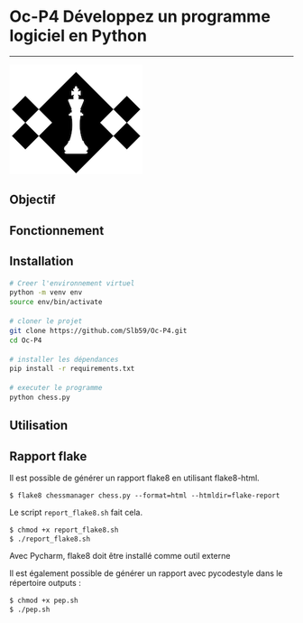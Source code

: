 # Oc-P4 Développez un programme logiciel en Python
---
![logo](data/Logo.png)

## Objectif

## Fonctionnement

## Installation
```bash
# Creer l'environnement virtuel
python -m venv env
source env/bin/activate

# cloner le projet
git clone https://github.com/Slb59/Oc-P4.git
cd Oc-P4

# installer les dépendances
pip install -r requirements.txt

# executer le programme
python chess.py
```

## Utilisation

## Rapport flake
Il est possible de générer un rapport flake8 en utilisant flake8-html.

```
$ flake8 chessmanager chess.py --format=html --htmldir=flake-report
```

Le script ``report_flake8.sh`` fait cela.

```
$ chmod +x report_flake8.sh
$ ./report_flake8.sh
```

Avec Pycharm, flake8 doit être installé comme outil externe

Il est également possible de générer un rapport avec pycodestyle dans le répertoire outputs :

```
$ chmod +x pep.sh
$ ./pep.sh
```
